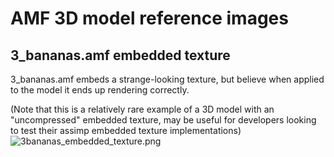 # AMF 3D model reference images

## 3_bananas.amf embedded texture
3_bananas.amf embeds a strange-looking texture, but believe when applied to the model it ends up
rendering correctly.

(Note that this is a relatively rare example of a 3D model with an "uncompressed" embedded texture,
may be useful for developers looking to test their assimp embedded texture implementations)
![3bananas_embedded_texture.png](screenshots%2F3bananas_embedded_texture.png)
